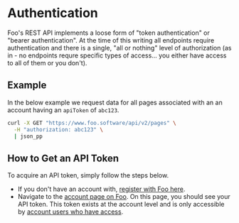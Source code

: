 # Authentication

Foo's REST API implements a loose form of "token authentication" or "bearer authentication". At the time of this writing all endpoints require authentication and there is a single, "all or nothing" level of authorization (as in - no endpoints requre specific types of access... you either have access to all of them or you don't).

## Example

In the below example we request data for all pages associated with an an account having an `apiToken` of `abc123`.

```bash
curl -X GET "https://www.foo.software/api/v2/pages" \
  -H "authorization: abc123" \
  | json_pp
```

## How to Get an API Token

To acquire an API token, simply follow the steps below.

- If you don't have an account with, [register with Foo here](https://www.foo.software/register).
- Navigate to the [account page on Foo](https://www.foo.software/account). On this page, you should see your API token. This token exists at the account level and is only accessible by [account users who have access](https://www.foo.software/users).
